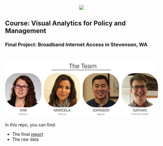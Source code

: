 
<center><img src="http://i.imgur.com/sSaOozN.png" width="500"></center>

## Course: Visual Analytics for Policy and Management
### Final Project: Broadband Internet Access in Stevenson, WA
#
<center><img src="https://github.com/andernd/Team_Assignments/raw/master/portraits.png" width="800"></center>


In this repo, you can find:

* The final [report](https://andernd.github.io/Team_Assignments/)
* The raw data
